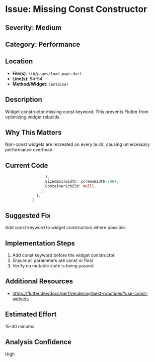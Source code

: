 # Issue: Missing Const Constructor

## Severity: Medium

## Category: Performance

## Location
- **File(s)**: `lib/pages/load_page.dart`
- **Line(s)**: 54-54
- **Method/Widget**: `Container`

## Description
Widget constructor missing const keyword. This prevents Flutter from optimizing widget rebuilds.

## Why This Matters
Non-const widgets are recreated on every build, causing unnecessary performance overhead.

## Current Code
```dart
                  ),
                  SizedBox(width: screenWidth-208),
                  Container(child: null),
                ],
              ),
            ]
```

## Suggested Fix
Add const keyword to widget constructors where possible.

## Implementation Steps
1. Add const keyword before the widget constructor
2. Ensure all parameters are const or final
3. Verify no mutable state is being passed

## Additional Resources
- https://flutter.dev/docs/perf/rendering/best-practices#use-const-widgets

## Estimated Effort
15-30 minutes

## Analysis Confidence
High
